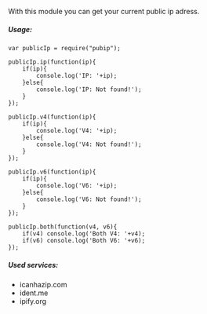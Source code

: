 With this module you can get your current public ip adress.

##### Usage:
```
var publicIp = require("pubip");

publicIp.ip(function(ip){
	if(ip){
		console.log('IP: '+ip);
	}else{
		console.log('IP: Not found!');
	}
});

publicIp.v4(function(ip){
	if(ip){
		console.log('V4: '+ip);
	}else{
		console.log('V4: Not found!');
	}
});

publicIp.v6(function(ip){
	if(ip){
		console.log('V6: '+ip);
	}else{
		console.log('V6: Not found!');
	}
});

publicIp.both(function(v4, v6){
	if(v4) console.log('Both V4: '+v4);
	if(v6) console.log('Both V6: '+v6);
});
```



##### Used services:
- icanhazip.com
- ident.me
- ipify.org